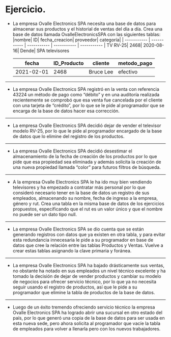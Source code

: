 
# Ejercicio.
- La empresa Ovalle Electronics SPA necesita una base de datos para almacenar sus productos y el historial de ventas del día a día. Crea una base de datos llamada OvalleElectronicsSPA con las siguientes tablas:
    |nombre| ID| fecha_creacion| proveedor| categoría|
    | ----------- | ----------- | ----------- | ----------- | ----------- |
    TV RV-25| 2468| 2020-08-16| Dende| SPA televisores

    |fecha| ID_Producto |cliente |metodo_pago|
    | ----------- | ----------- | ----------- | ----------- |
    2021-02-01| 2468| Bruce Lee| efectivo

---
- La empresa Ovalle Electronics SPA registró en la venta con referencia 43224 un
método de pago como “débito” y en una auditoría realizada recientemente se
comprobó que esa venta fue cancelada por el cliente con una tarjeta de “crédito”, por lo que se le pide al programador que se encarga de la base de datos hacer esa corrección. 

---

- La empresa Ovalle Electronics SPA decidió dejar de vender el televisor modelo RV-25, por lo que le pide al programador encargado de la base de datos que lo elimine del registro de los productos.

---

- La empresa Ovalle Electronics SPA decidió desestimar el almacenamiento de la
fecha de creación de los productos por lo que pide que esa propiedad sea eliminada y además solicita la creación de una nueva propiedad llamada “color” para futuros filtros de búsqueda.

---

- A la empresa Ovalle Electronics SPA le ha ido muy bien vendiendo televisores y ha empezado a contratar más personal por lo que consideró necesario tener en la base de datos un registro de sus empleados, almacenando su nombre, fecha de ingreso a la empresa, género y rut. Crea una tabla en la misma base de datos de los ejercicios propuestos, especificando que el rut es un valor único y que el nombre no puede ser un dato tipo null.

---

- La empresa Ovalle Electronics SPA se dio cuenta que se están generando registros con datos que ya existen en otra tabla, y para evitar esta redundancia innecesaria le pide a su programador en base de datos que cree la relación entre las tablas Productos y Ventas. Vuelve a crear estas tablas asignando la clave primaria y foránea.

---

- La empresa Ovalle Electronics SPA ha bajado drásticamente sus ventas, no obstante ha notado en sus empleados un nivel técnico excelente y ha tomado la decisión de dejar de vender productos y cambiar su modelo de negocios para ofrecer servicio técnico, por lo que ya no necesita seguir usando el registro de productos, así que le pide a su programador que elimine la tabla de productos de la base de datos.

---

- Luego de un éxito tremendo ofreciendo servicio técnico la empresa Ovalle
Electronics SPA ha logrado abrir una sucursal en otro estado del país, por lo que
generó una copia de la base de datos para ser usada en esta nueva sede, pero ahora
solicita al programador que vacíe la tabla de empleados para volver a llenarla pero
con los nuevos trabajadores.
